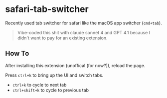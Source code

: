 # safari-tab-switcher

Recently used tab switcher for safari like the macOS app switcher (`cmd+tab`).

> Vibe-coded this shit with claude sonnet 4 and GPT 4.1 because I didn't want to pay for an existing extension.

## How To

After installing this extension (unoffical (for now?)), reload the page.

Press `ctrl+k` to bring up the UI and switch tabs.

- `ctrl+k` to cycle to next tab
- `ctrl+shift+k` to cycle to previous tab

